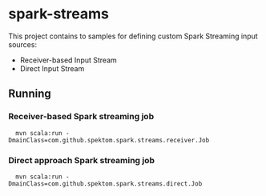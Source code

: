 spark-streams
==============

This project contains to samples for defining custom Spark Streaming input sources:

 * Receiver-based Input Stream
 * Direct Input Stream 
 
## Running

### Receiver-based Spark streaming job

      mvn scala:run -DmainClass=com.github.spektom.spark.streams.receiver.Job
      
### Direct approach Spark streaming job

      mvn scala:run -DmainClass=com.github.spektom.spark.streams.direct.Job
